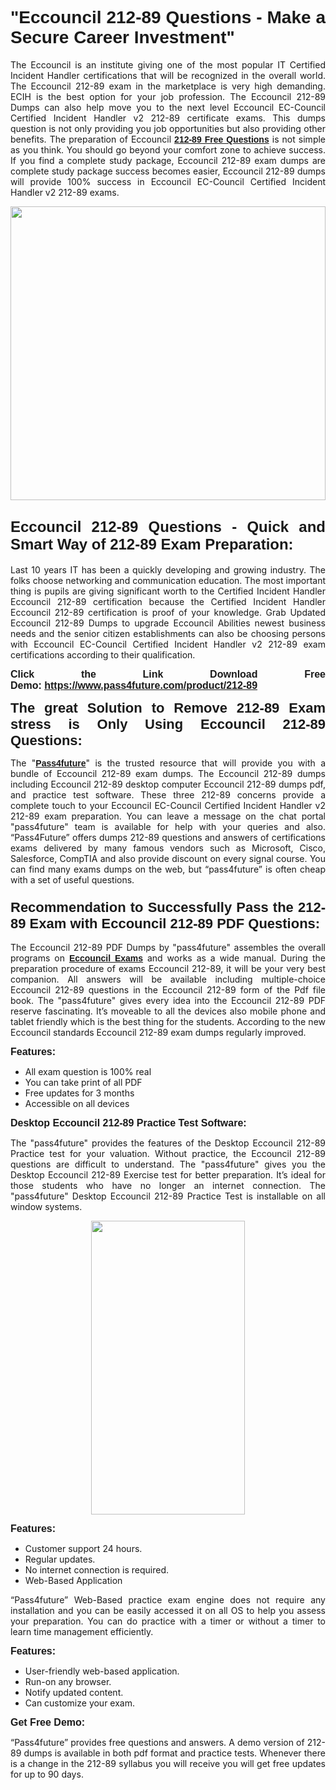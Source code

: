 
<h1 style="text-align: justify;"><span style="font-family:Tahoma,Geneva,sans-serif;"><strong>"Eccouncil 212-89 Questions - Make a Secure Career Investment"</strong></span></h1>

<p style="text-align: justify;">The Eccouncil is an institute giving one of the most popular IT Certified Incident Handler certifications that will be recognized in the overall world. The Eccouncil 212-89 exam in the marketplace is very high demanding. ECIH is the best option for your job profession. The Eccouncil 212-89 Dumps can also help move you to the next level Eccouncil EC-Council Certified Incident Handler v2 212-89 certificate exams. This dumps question is not only providing you job opportunities but also providing other benefits. The preparation of Eccouncil <span style="font-family:Tahoma,Geneva,sans-serif;"><strong><a href="https://www.pass4future.com/questions/eccouncil/212-89">212-89 Free Questions</a></strong></span> is not simple as you think. You should go beyond your comfort zone to achieve success. If you find a complete study package, Eccouncil 212-89 exam dumps are complete study package success becomes easier, Eccouncil 212-89 dumps will provide 100% success in Eccouncil EC-Council Certified Incident Handler v2 212-89 exams.</p>

<p style="text-align: justify;"><a href="https://www.pass4future.com/product/212-89"><img alt="" src="https://lh3.googleusercontent.com/pw/AM-JKLVhEO4I138wJzOepD3laGU-R1M7eT-OTYdow6pCESip26lSeaxxzS9BVWUKuzj1e3L_MoxCfVgBEvV8ODwl1LGzlZbt6HJm3NXXplPwnYiBfuYM_eQCcVVRMaAwHdsl3AhHOZS-up7mzwmd4i4EpEGq=w1112-h625-no?authuser=0" style="width: 100%; height: 470px;" /></a></p>

<h2 style="text-align: justify;"><span style="font-size:24px;"><strong><span style="font-family:Tahoma,Geneva,sans-serif;">Eccouncil 212-89 Questions - Quick and Smart Way of 212-89 Exam Preparation:</span></strong></span></h2>

<p style="text-align: justify;">Last 10 years IT has been a quickly developing and growing industry. The folks choose networking and communication education. The most important thing is pupils are giving significant worth to the Certified Incident Handler Eccouncil 212-89 certification because the Certified Incident Handler Eccouncil 212-89 certification is proof of your knowledge. Grab Updated Eccouncil 212-89 Dumps to upgrade Eccouncil Abilities newest business needs and the senior citizen establishments can also be choosing persons with Eccouncil EC-Council Certified Incident Handler v2 212-89 exam certifications according to their qualification.</p>

<p style="text-align: justify;"><strong><span style="font-family:Lucida Sans Unicode,Lucida Grande,sans-serif;"><span style="font-size:16px;">Click the Link Download Free Demo: <a href="https://www.pass4future.com/product/212-89">https://www.pass4future.com/product/212-89</a></span></span></strong></p>

<p style="text-align: justify;"><strong><span style="font-size:22px;"><span style="font-family:Tahoma,Geneva,sans-serif;">The great Solution to Remove 212-89 Exam stress is Only Using Eccouncil 212-89 Questions:</span></span></strong></p>

<p style="text-align: justify;">The "<span style="font-family:Lucida Sans Unicode,Lucida Grande,sans-serif;"><a href="https://www.pass4future.com/"><strong>Pass4future</strong></a></span>" is the trusted resource that will provide you with a bundle of Eccouncil 212-89 exam dumps. The Eccouncil 212-89 dumps including Eccouncil 212-89 desktop computer Eccouncil 212-89 dumps pdf, and practice test software. These three 212-89 concerns provide a complete touch to your Eccouncil EC-Council Certified Incident Handler v2 212-89 exam preparation. You can leave a message on the chat portal "pass4future" team is available for help with your queries and also. “Pass4Future” offers dumps 212-89 questions and answers of certifications exams delivered by many famous vendors such as Microsoft, Cisco, Salesforce, CompTIA and also provide discount on every signal course. You can find many exams dumps on the web, but “pass4future” is often cheap with a set of useful questions.</p>

<h3 style="text-align: justify;"><span style="font-size:22px;"><strong><span style="font-family:Tahoma,Geneva,sans-serif;">Recommendation to Successfully Pass the 212-89 Exam with Eccouncil 212-89 PDF Questions:</span></strong></span></h3>

<p style="text-align: justify;">The Eccouncil 212-89 PDF Dumps by "pass4future" assembles the overall programs on <span style="font-family:Lucida Sans Unicode,Lucida Grande,sans-serif;"><strong><a href="https://www.pass4future.com/eccouncil">Eccouncil Exams</a></strong></span> and works as a wide manual. During the preparation procedure of exams Eccouncil 212-89, it will be your very best companion. All answers will be available including multiple-choice Eccouncil 212-89 questions in the Eccouncil 212-89 form of the Pdf file book. The "pass4future" gives every idea into the Eccouncil 212-89 PDF reserve fascinating. It’s moveable to all the devices also mobile phone and tablet friendly which is the best thing for the students. According to the new Eccouncil standards Eccouncil 212-89 exam dumps regularly improved.</p>

<p style="text-align: justify;"><span style="font-family:Lucida Sans Unicode,Lucida Grande,sans-serif;"><span style="font-size:16px;"><strong>Features:</strong></span></span></p>

<ul>
	<li style="text-align: justify;">All exam question is 100% real</li>
	<li style="text-align: justify;">You can take print of all PDF</li>
	<li style="text-align: justify;">Free updates for 3 months </li>
	<li style="text-align: justify;">Accessible on all devices</li>
</ul>

<p style="text-align: justify;"><span style="font-family:Tahoma,Geneva,sans-serif;"><span style="font-size:16px;"><strong>Desktop Eccouncil 212-89 Practice Test Software:</strong></span></span></p>

<p style="text-align: justify;">The "pass4future" provides the features of the Desktop Eccouncil 212-89 Practice test for your valuation. Without practice, the Eccouncil 212-89 questions are difficult to understand. The "pass4future" gives you the Desktop Eccouncil 212-89 Exercise test for better preparation. It’s ideal for those students who have no longer an internet connection. The "pass4future" Desktop Eccouncil 212-89 Practice Test is installable on all window systems.</p>

<p style="text-align: center;"><a href="https://www.pass4future.com/product/212-89"><img alt="" src="https://lh3.googleusercontent.com/pw/AM-JKLV3yUm3jiqqIo1xIsj1VJ_UeysYexQY-pRYO0rIFl3vg11QZioN-gzffpw2AfKqFynWuvoXOreWrWS0swpr4xmOSWfwII2jvatteuqrfxiWGFBSHPiZUCoi33jqeymK5dmu-0enyX6tayRCAMHw05jv=s625-no?authuser=0" style="width: 70%; height: 470px;" /></a></p>

<p style="text-align: justify;"><span style="font-size:16px;"><span style="font-family:Lucida Sans Unicode,Lucida Grande,sans-serif;"><strong>Features:</strong></span></span></p>

<ul>
	<li style="text-align: justify;">Customer support 24 hours. </li>
	<li style="text-align: justify;">Regular updates. </li>
	<li style="text-align: justify;">No internet connection is required.</li>
	<li style="text-align: justify;">Web-Based Application</li>
</ul>

<p style="text-align: justify;">“Pass4future” Web-Based practice exam engine does not require any installation and you can be easily accessed it on all OS to help you assess your preparation. You can do practice with a timer or without a timer to learn time management efficiently.</p>

<p style="text-align: justify;"><strong><span style="font-size:16px;"><span style="font-family:Lucida Sans Unicode,Lucida Grande,sans-serif;">Features:</span></span></strong></p>

<ul>
	<li style="text-align: justify;">User-friendly web-based application.</li>
	<li style="text-align: justify;">Run-on any browser. </li>
	<li style="text-align: justify;">Notify updated content.</li>
	<li style="text-align: justify;">Can customize your exam.</li>
</ul>

<p style="text-align: justify;"><span style="font-size:16px;"><span style="font-family:Lucida Sans Unicode,Lucida Grande,sans-serif;"><strong>Get Free Demo:</strong></span></span></p>

<p style="text-align: justify;">“Pass4future” provides free questions and answers. A demo version of 212-89 dumps is available in both pdf format and practice tests. Whenever there is a change in the 212-89 syllabus you will receive you will get free updates for up to 90 days. </p>
